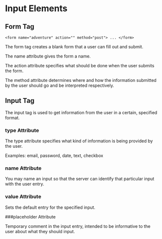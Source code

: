 # Input Elements

## Form Tag

`<form name="adventure" action="" method="post"> ... </form>`

The form tag creates a blank form that a user can fill out and submit.

The name attribute gives the form a name.

The action attribute specifies what should be done when the user submits the form.

The method attribute determines where and how the information submitted by the user should go and be interpreted respectively.

## Input Tag

The input tag is used to get information from the user in a certain, specified format.

### type Attribute

The type attribute specifies what kind of information is being provided by the user.

Examples: email, password, date, text, checkbox

### name Attribute

You may name an input so that the server can identify that particular input with the user entry.

### value Attribute

Sets the default entry for the specified input.

###placeholder Attribute

Temporary comment in the input entry, intended to be informative to the user about what they should input.